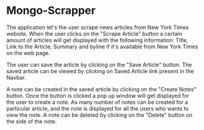 # Mongo-Scrapper
The application let's the user scrape news articles from New York Times website. When the user clicks on the "Scrape Article" button a certain amount of articles will get displayed with the following information: Title, Link to the Article, Summary and byline if it's available from New York Times on the web page. 

The user can save the article by clicking on the "Save Article" button. The saved article can be viewed by clicking on Saved Article link present in the Navbar. 

A note can be created in the saved article by clicking on the "Create Notes" button. Once the button is clicked a pop up window will get displayed for the user to create a note. As many number of notes can be created for a particular article, and the note is displayed for all the users who wants to view the note. A note can be deleted by clicking on the "Delete" button on the side of the note.
